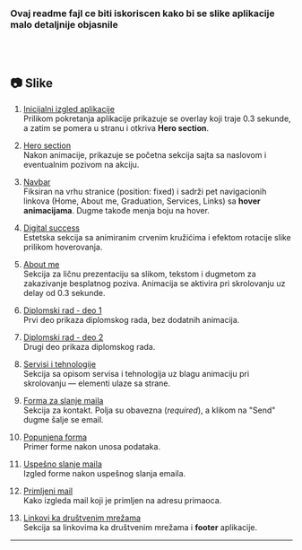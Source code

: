 ### **Ovaj readme fajl ce biti iskoriscen kako bi se slike aplikacije malo detaljnije objasnile**

<br>
<br>

## 📷 Slike

1. [Inicijalni izgled aplikacije](loading%20app.png)  
   Prilikom pokretanja aplikacije prikazuje se overlay koji traje 0.3 sekunde, a zatim se pomera u stranu i otkriva **Hero section**.

2. [Hero section](hero%20section.png)  
   Nakon animacije, prikazuje se početna sekcija sajta sa naslovom i eventualnim pozivom na akciju.

3. [Navbar](nav%20bar.png)  
   Fiksiran na vrhu stranice (position: fixed) i sadrži pet navigacionih linkova (Home, About me, Graduation, Services, Links) sa **hover animacijama**. Dugme takođe menja boju na hover.

4. [Digital success](digital%20success.png)  
   Estetska sekcija sa animiranim crvenim kružićima i efektom rotacije slike prilikom hoverovanja.

5. [About me](About%20me.png)  
   Sekcija za ličnu prezentaciju sa slikom, tekstom i dugmetom za zakazivanje besplatnog poziva. Animacija se aktivira pri skrolovanju uz delay od 0.3 sekunde.

6. [Diplomski rad - deo 1](Diplomski1.png)  
   Prvi deo prikaza diplomskog rada, bez dodatnih animacija.

7. [Diplomski rad - deo 2](Diplomski2.png)  
   Drugi deo prikaza diplomskog rada.

8. [Servisi i tehnologije](Servisi.png)  
   Sekcija sa opisom servisa i tehnologija uz blagu animaciju pri skrolovanju — elementi ulaze sa strane.

9. [Forma za slanje maila](Forma%20za%20slanje%20maila.png)  
   Sekcija za kontakt. Polja su obavezna (*required*), a klikom na "Send" dugme šalje se email.

10. [Popunjena forma](popunjena%20forma.png)  
    Primer forme nakon unosa podataka.

11. [Uspešno slanje maila](slanje%20maila.png)  
    Izgled forme nakon uspešnog slanja emaila.

12. [Primljeni mail](Izgled%20primeljenog%20maila.png)  
    Kako izgleda mail koji je primljen na adresu primaoca.

13. [Linkovi ka društvenim mrežama](Linkovi%20ka%20drustvenim%20mrezama.png)  
    Sekcija sa linkovima ka društvenim mrežama i **footer** aplikacije.

---
   

